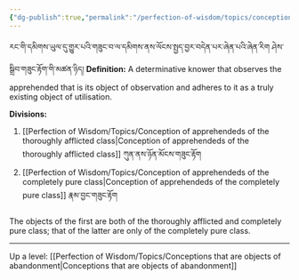 ```yaml
---
{"dg-publish":true,"permalink":"/perfection-of-wisdom/topics/conceptions-of-apprehendeds-preparation/"}
---
```


རང་གི་དམིགས་ཡུལ་དུ་གྱུར་པའི་གཟུང་བ་ལ་དམིགས་ནས་ལོངས་སྤྱད་བྱར་བདེན་པར་ཞེན་པའི་ཞེན་རིག ཤེས་སྒྲིབ་གཟུང་རྟོག་གི་མཚན་ཉིད།
**Definition:** A determinative knower that observes the apprehended that is its object of observation and adheres to it as a truly existing object of utilisation.

**Divisions:**
1. [[Perfection of Wisdom/Topics/Conception of apprehendeds of the thoroughly afflicted class\|Conception of apprehendeds of the thoroughly afflicted class]] ཀུན་ནས་ཉོན་མོངས་གཟུང་རྟོག
2. [[Perfection of Wisdom/Topics/Conception of apprehendeds of the completely pure class\|Conception of apprehendeds of the completely pure class]] རྣམ་བྱང་གཟུང་རྟོག

The objects of the first are both of the thoroughly afflicted and completely pure class; that of the latter are only of the completely pure class.

---
Up a level: [[Perfection of Wisdom/Topics/Conceptions that are objects of abandonment\|Conceptions that are objects of abandonment]]